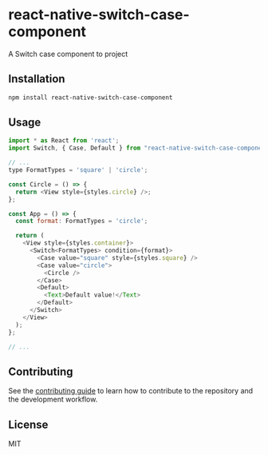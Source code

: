 # react-native-switch-case-component

A Switch case component to project

## Installation

```sh
npm install react-native-switch-case-component
```

## Usage

```js
import * as React from 'react';
import Switch, { Case, Default } from "react-native-switch-case-component";

// ...
type FormatTypes = 'square' | 'circle';

const Circle = () => {
  return <View style={styles.circle} />;
};

const App = () => {
  const format: FormatTypes = 'circle';

  return (
    <View style={styles.container}>
      <Switch<FormatTypes> condition={format}>
        <Case value="square" style={styles.square} />
        <Case value="circle">
          <Circle />
        </Case>
        <Default>
          <Text>Default value!</Text>
        </Default>
      </Switch>
    </View>
  );
};

// ...

```

## Contributing

See the [contributing guide](CONTRIBUTING.md) to learn how to contribute to the repository and the development workflow.

## License

MIT
